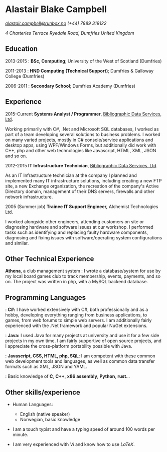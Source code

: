 # Alastair Blake Campbell

*alastair.campbell@runbox.no*
*(+44) 7889 319122*

*4 Charteries Terrace
Ryedale Road, Dumfries
United Kingdom*

## Education

2013-2015
:   **BSc, Computing**; University of the West of Scotland (Dumfries)

2011-2013
:   **HND Computing (Technical Support)**; Dumfries &amp; Galloway College
(Dumfries)

2006-2011
:    **Secondary School**; Dumfries Academy (Dumfries)

## Experience

2015-Current
**Systems Analyst / Programmer**, [Bibliographic Data Services, Ltd](www.bdslive.com).

Working primarily with C#, .Net and Microsoft SQL databases, I worked as part of 
a team developing several solutions to business problems. I worked on many 
varied projects, mostly in C# console/service applications and desktop apps, 
using WPF/Windows Forms, but additionally did work with C++, php and 
other web technologies like Javascript, HTML, XML, JSON and so on.

2012-2015
**IT Infrastructure Technician**, [Bibliographic Data Services, Ltd](www.bdslive.com).

As an IT Infrastructure technician at the company I planned and implemented many IT 
infrastructure solutions, including creating a new FTP site, a new Exchange 
organization, the recreation of the company's Active Directory domain, management 
of their DNS servers, firewalls and other network infrastructure.

2005 (Summer job)
**Trainee IT Support Engineer,** Alchemist Technologies Ltd.

I worked alongside other engineers, attending customers on site or diagnosing 
hardware and software issues at our workshop. I performed tasks such as 
identifying and replacing faulty hardware components, diagnosing and fixing 
issues with software/operating system configurations and similar.

## Other Technical Experience

**Athena**, a club management system
:	I wrote a database/system for use by my local board games club to track 
	membership, events, payments, and so on. The project was written in php, 
	with a MySQL backend database. 

## Programming Languages
:	**C#:** I have worked extensively with C#, both professionally and as a 
		hobby, developing everything ranging from business applications, 
		to games, from web forums to simple web servers. I am additionally 
		fairly experienced with the .Net framework and popular NuGet extensions.
	
:	**Java:** I used Java for many projects at university and use it for a 
		few side projects in my own time. I am fairly supportive of open 
		source projects, and I appreciate the cross-platform portability
		possible with Java.
		
:	**Javascript, CSS, HTML, php, SQL**: I am competent with these common web
		development tools and languages, as well as common data transfer formats
		such as XML, JSON and YAML.

:   Basic knowledge of **C**, **C++**, **x86 assembly**, **Python**, **rust**...

Other skills/experience 
-----------------------

* Human Languages:

     * English (native speaker)
     * Norwegian, basic knowledge

* I am a touch typist and have a typing speed of around 100 words per minute.

* I am very experienced with *Vi* and know how to use *LaTeX*.
